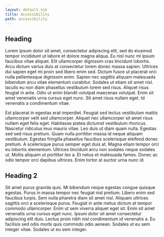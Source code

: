 ```yaml
---
layout: default.njk
title: Accessibility
path: accessibility
---
```


## Heading

Lorem ipsum dolor sit amet, consectetur adipiscing elit, sed do eiusmod tempor incididunt ut labore et dolore magna aliqua. Eu nisl nunc mi ipsum faucibus vitae aliquet. Elit ullamcorper dignissim cras tincidunt lobortis. Arcu dictum varius duis at consectetur lorem donec massa sapien. Ultrices dui sapien eget mi proin sed libero enim sed. Dictum fusce ut placerat orci nulla pellentesque dignissim enim. Sapien nec sagittis aliquam malesuada bibendum arcu vitae elementum curabitur. Sodales ut etiam sit amet nisl. Iaculis eu non diam phasellus vestibulum lorem sed risus. Aliquet risus feugiat in ante. Odio ut enim blandit volutpat maecenas volutpat. Enim sit amet venenatis urna cursus eget nunc. Sit amet risus nullam eget. Id venenatis a condimentum vitae.

Est placerat in egestas erat imperdiet. Feugiat sed lectus vestibulum mattis ullamcorper velit sed ullamcorper. Aliquet nec ullamcorper sit amet risus nullam eget felis eget. Habitasse platea dictumst vestibulum rhoncus. Nascetur ridiculus mus mauris vitae. Leo duis ut diam quam nulla. Egestas sed sed risus pretium. Quam nulla porttitor massa id neque aliquam vestibulum. Egestas fringilla phasellus faucibus scelerisque eleifend donec pretium. A scelerisque purus semper eget duis at. Magna etiam tempor orci eu lobortis elementum. Ultrices tincidunt arcu non sodales neque sodales ut. Mollis aliquam ut porttitor leo a. Et netus et malesuada fames. Donec ac odio tempor orci dapibus ultrices. Enim tortor at auctor urna nunc id.

## Heading 2

Sit amet purus gravida quis. Mi bibendum neque egestas congue quisque egestas. Purus in massa tempor nec feugiat nisl pretium. Libero enim sed faucibus turpis. Sem nulla pharetra diam sit amet nisl. Aliquam ultrices sagittis orci a scelerisque purus. Feugiat in ante metus dictum at tempor commodo ullamcorper. Enim ut sem viverra aliquet eget sit. Enim sit amet venenatis urna cursus eget nunc. Ipsum dolor sit amet consectetur adipiscing elit duis. Lectus proin nibh nisl condimentum id venenatis a. Eu facilisis sed odio morbi quis commodo odio aenean. Sodales ut eu sem integer vitae. Sodales ut eu sem integer.